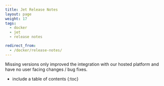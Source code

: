 ```yaml
---
title: Jet Release Notes
layout: page
weight: 17
tags:
  - docker
  - jet
  - release notes

redirect_from:
  - /docker/release-notes/
---
```


<div class="info-block">
Missing versions only improved the integration with our hosted platform and have no user facing changes / bug fixes.
</div>

* include a table of contents
{:toc}
